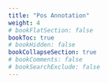 ```yaml
---
title: "Pos Annotation"
weight: 4
# bookFlatSection: false
bookToc: true
# bookHidden: false
bookCollapseSection: true
# bookComments: false
# bookSearchExclude: false
---
```

